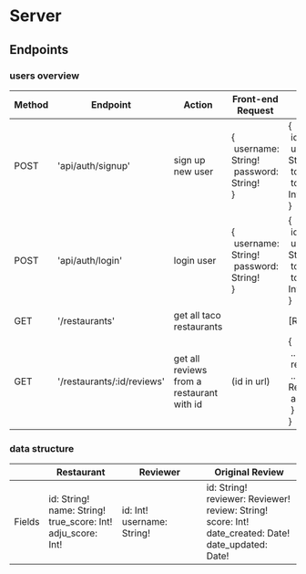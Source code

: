 # Server

## Endpoints

### users overview
|Method|Endpoint|Action|Front-end Request|Back-end Response
|------------|------------|------------|------------|------------|
|POST|'api/auth/signup'|sign up new user| {<br/>&nbsp;username: String!<br/>&nbsp;password: String!<br/>}| {<br/>&nbsp;id: Int!<br/>&nbsp;username: String!<br/>&nbsp;token: String!<br/>&nbsp;tokenExpiration: Int!(mins)<br/>}|
|POST|'api/auth/login'|login user| {<br/>&nbsp;username: String!<br/>&nbsp;password: String!<br/>}| {<br/>&nbsp;id: Int!<br/>&nbsp;username: String!<br/>&nbsp;token: String!<br/>&nbsp;tokenExpiration: Int!(mins)<br/>}|
|GET|'/restaurants'|get all taco restaurants||[Restaurant]|
|GET|'/restaurants/:id/reviews'|get all reviews from a restaurant with id|(id in url)|{<br/>&nbsp;...Restaurant<br/>&nbsp;reviews: {<br/>&nbsp;...Original Review<br/>&nbsp;adju_score: Int!<br/>&nbsp;}<br/>}



### data structure
|      |Restaurant|Reviewer|Original Review|
|------|-------|-------|--------------|
|Fields|id: String!<br/>name: String!<br/>true_score: Int!<br/>adju_score: Int!|id: Int!<br/>username: String!|id: String!<br/>reviewer: Reviewer!<br/>review: String!<br/>score: Int!<br/>date_created: Date!<br/>date_updated: Date!|
